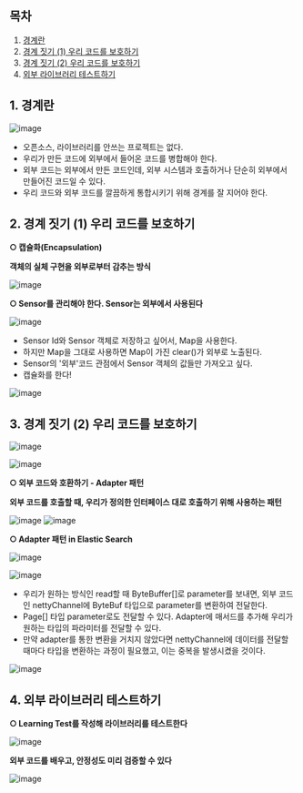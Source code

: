 ## 목차
1. [경계란](#1-경계란)
2. [경계 짓기 (1) 우리 코드를 보호하기](#2-경계-짓기-(1)-우리-코드를-보호하기)
3. [경계 짓기 (2) 우리 코드를 보호하기](#3-경계-짓기-(2)-우리-코드를-보호하기)
4. [외부 라이브러리 테스트하기](#4-외부-라이브러리-테스트하기)

## 1. 경계란

![image](https://user-images.githubusercontent.com/110509654/227696263-34d04648-84f4-4f01-841e-72b0a669052c.png)

* 오픈소스, 라이브러리를 안쓰는 프로젝트는 없다.
* 우리가 만든 코드에 외부에서 들어온 코드를 병합해야 한다.
* 외부 코드는 외부에서 만든 코드인데, 외부 시스템과 호출하거나 단순히 외부에서 만들어진 코드일 수 있다.
* 우리 코드와 외부 코드를 깔끔하게 통합시키기 위해 경계를 잘 지어야 한다.

## 2. 경계 짓기 (1) 우리 코드를 보호하기

**○ 캡슐화(Encapsulation)**

**객체의 실체 구현을 외부로부터 감추는 방식**

![image](https://user-images.githubusercontent.com/110509654/227696358-b61e3186-fbd1-454a-a3e4-85d85c79e09f.png)

**○ Sensor를 관리해야 한다. Sensor는 외부에서 사용된다**

![image](https://user-images.githubusercontent.com/110509654/227696421-23920cc5-fd01-45a3-af9d-5c20e8be6b68.png)


* Sensor Id와 Sensor 객체로 저장하고 싶어서, Map을 사용한다.
* 하지만 Map을 그대로 사용하면 Map이 가진 clear()가 외부로 노출된다.
* Sensor의 '외부'코드 관점에서 Sensor 객체의 값들만 가져오고 싶다.
* 캡슐화를 한다!

![image](https://user-images.githubusercontent.com/110509654/227696446-869970d1-7352-4dfe-b366-27d72e04c90b.png)


## 3. 경계 짓기 (2) 우리 코드를 보호하기

![image](https://user-images.githubusercontent.com/110509654/227696460-1ac6436a-01ee-4eab-94ff-20a7a15f60b7.png)

![image](https://user-images.githubusercontent.com/110509654/227696470-cba14282-9bfe-4cdd-87a4-c8fafc235ec6.png)

**○ 외부 코드와 호환하기 - Adapter 패턴**

**외부 코드를 호출할 때, 우리가 정의한 인터페이스 대로 호출하기 위해 사용하는 패턴**

![image](https://user-images.githubusercontent.com/110509654/227696505-1121aae1-c542-4d91-aa5c-b470f3b8624e.png)
![image](https://user-images.githubusercontent.com/110509654/227696518-305039ee-5253-425c-bd2d-5c3bdb5f7f33.png)

**○ Adapter 패턴 in Elastic Search**

![image](https://user-images.githubusercontent.com/110509654/227696549-8e0b1b41-5ca4-4891-9b49-d39e14ced076.png)

![image](https://user-images.githubusercontent.com/110509654/227696557-6daa6b12-dd79-41b7-b4fc-573e30e17124.png)

* 우리가 원하는 방식인 read할 때 ByteBuffer[]로 parameter를 보내면, 외부 코드인 nettyChannel에 ByteBuf 타입으로 parameter를 변환하여 전달한다.
* Page[] 타입 parameter로도 전달할 수 있다. Adapter에 매서드를 추가해 우리가 원하는 타입의 파라미터를 전달할 수 있다.
* 만약 adapter를 통한 변환을 거치지 않았다면 nettyChannel에 데이터를 전달할 때마다 타입을 변환하는 과정이 필요했고, 이는 중복을 발생시켰을 것이다.

![image](https://user-images.githubusercontent.com/110509654/227696620-e2e4fdff-731e-4008-9837-0fbe2d6b9dc7.png)


## 4. 외부 라이브러리 테스트하기

**○ Learning Test를 작성해 라이브러리를 테스트한다**

![image](https://user-images.githubusercontent.com/110509654/227696656-1731bfbf-c59a-47e7-9a3a-2b15aebd6468.png)

**외부 코드를 배우고, 안정성도 미리 검증할 수 있다**

![image](https://user-images.githubusercontent.com/110509654/227696691-18807298-41f5-4d43-a4c1-61b51dcd4902.png)
